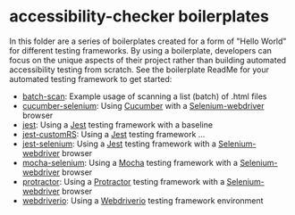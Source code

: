 # accessibility-checker boilerplates

In this folder are a series of boilerplates created for a form
of "Hello World" for different testing frameworks.
By using a boilerplate, developers can focus on the unique aspects of their project rather than building automated accessibility testing from scratch.
See the boilerplate ReadMe for your automated testing framework to get started:

* [batch-scan](batch-scan): Example usage of scanning a list (batch) of .html files
* [cucumber-selenium](cucumber-selenium): Using [Cucumber](https://www.npmjs.com/package/cucumber) with a [Selenium-webdriver](https://www.npmjs.com/package/selenium-webdriver) browser
* [jest](jest): Using a [Jest](https://www.npmjs.com/package/jest) testing framework with a baseline
* [jest-customRS](jest-customRS): Using a [Jest](https://www.npmjs.com/package/jest) testing framework ... 
* [jest-selenium](jest-selenium): Using a [Jest](https://www.npmjs.com/package/jest) testing framework with a [Selenium-webdriver](https://www.npmjs.com/package/selenium-webdriver) browser
* [mocha-selenium](mocha-selenium): Using a [Mocha](https://www.npmjs.com/package/mocha) testing framework with a [Selenium-webdriver](https://www.npmjs.com/package/selenium-webdriver) browser
* [protractor](protractor): Using a [Protractor](https://www.npmjs.com/package/protractor) testing framework with a [Selenium-webdriver](https://www.npmjs.com/package/selenium-webdriver) browser
* [webdriverio](webdriverio): Using a [Webdriverio](https://www.npmjs.com/package/webdriverio) testing framework  environment
